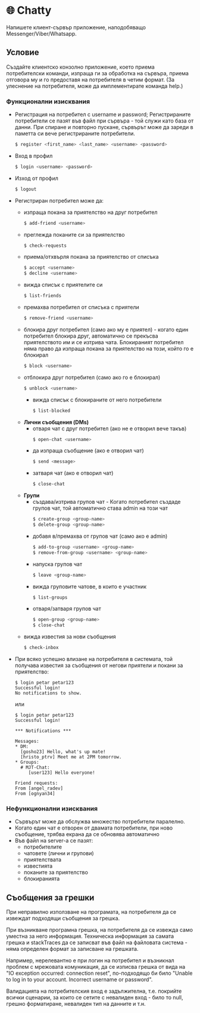 # 🌐 Chatty

Напишете клиент-сървър приложение, наподобяващо Messenger/Viber/Whatsapp.

## Условие

Създайте клиентско конзолно приложение, което приема потребителски команди, изпраща ги за обработка на сървъра, приема
отговора му и го предоставя на потребителя в четим формат. (За улеснение на потребителя, може да имплементирате команда
help.)

### Функционални изисквания

- Регистрация на потребител с username и password; Регистрираните потребители се пазят във файл при сървъра - той служи
  като база от данни. При спиране и повторно пускане, сървърът може да зареди в паметта си вече регистрираните
  потребители.
    ```bash
    $ register <first_name> <last_name> <username> <password>
    ```

- Вход в профил
    ```bash
    $ login <username> <password>
    ```

- Изход от профил
    ```bash
    $ logout
    ```

- Регистриран потребител може да:
    - изпраща покана за приятелство на друг потребител
        ```bash
        $ add-friend <username>
        ```
    - преглежда поканите си за приятелство
        ```bash
        $ check-requests
        ```
    - приема/отхвърля покана за приятелство от списъка
        ```bash
        $ accept <username>
        $ decline <username>
        ```
    - вижда списък с приятелите си
        ```bash
        $ list-friends
        ```
    - премахва потребител от списъка с приятели
        ```bash
        $ remove-friend <username>
        ```
    - блокира друг потребител (само ако му е приятел) - когато един потребител блокира друг, автоматично се прекъсва
      приятелството им и се изтрива чата. Блокираният потребител няма право да изпраща покана за приятелство на този,
      който го е блокирал
        ```bash
        $ block <username>
        ```
    - отблокира друг потребител (само ако го е блокирал)
        ```bash
        $ unblock <username>
        ```
      - вижда списък с блокираните от него потребители
        ```bash
        $ list-blocked
        ```
    - **Лични съобщения (DMs)**
        - отваря чат с друг потребител (ако не е отворил вече такъв)
            ```bash
            $ open-chat <username>
            ```
        - да изпраща съобщение (ако е отворил чат)
            ```bash
            $ send <message>
            ```
        - затваря чат (ако е отворил чат)
            ```bash
            $ close-chat
            ```
    - **Групи**
        - създава/изтрива групов чат - Когато потребител създаде групов чат, той автоматично става admin на този чат
            ```bash
            $ create-group <group-name>
            $ delete-group <group-name>
            ```
        - добавя в/премахва от групов чат (само ако е admin)
            ```bash
            $ add-to-group <username> <group-name>
            $ remove-from-group <username> <group-name>
            ```
        - напуска групов чат
          ```bash
          $ leave <group-name>
          ```
        - вижда груповите чатове, в които е участник
          ```bash
          $ list-groups
          ```
        - отваря/затваря групов чат
            ```bash
            $ open-group <group-name>
            $ close-chat
            ```
    - вижда известия за нови съобщения
        ```bash
        $ check-inbox
        ```
- При всяко успешно влизане на потребителя в системата, той получава известия за съобщения от негови приятели и покани
  за приятелство:
    ```
    $ login petar petar123
    Successful login!
    No notifications to show.
    ```
  или
    ```
    $ login petar petar123
    Successful login!
    
    *** Notifications ***
    
    Messages:
    * DM:
      [gosho23] Hello, what's up mate!
      [hristo_ptrv] Meet me at 2PM tomorrow.
    * Groups:
      # MJT-Chat:
         [user123] Hello everyone!
    
    Friend requests:
    From [angel_radev]
    From [ognyan34]
    ```

### Нефункционални изисквания

- Сървърът може да обслужва множество потребители паралелно.
- Когато един чат е отворен от двамата потребители, при ново съобщение, трябва екрана да се обновява автоматично
- Във файл на server-a се пазят:
    - потребителите
    - чатовете (лични и групови)
    - приятелствата
    - известията
    - поканите за приятелство
    - блокиранията

## Съобщения за грешки

При неправилно използване на програмата, на потребителя да се извеждат подходящи съобщения за грешка.

При възникване програмна грешка, на потребителя да се извежда само уместна за него информация. Техническа информация за
самата грешка и stackTraces да се записват във файл на файловата система - няма определен формат за записване на
грешката.

Например, нерелевантно е при логин на потребител и възникнал проблем с мрежовата комуникация, да се изписва грешка от
вида на "IO exception occurred: connection reset", по-подходящо би било "Unable to log in to your account. Incorrect
username or password".

Валидацията на потребителския вход е задължителна, т.е. покрийте всички сценарии, за които се сетите с невалиден вход -
било то null, грешно форматиране, невалиден тип на данните и т.н.
